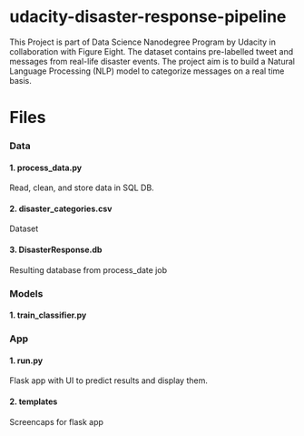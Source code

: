 # udacity-disaster-response-pipeline
This Project is part of Data Science Nanodegree Program by Udacity in collaboration with Figure Eight. The dataset contains pre-labelled tweet and messages from real-life disaster events. The project aim is to build a Natural Language Processing (NLP) model to categorize messages on a real time basis.

# Files
### Data
#### 1. process_data.py
Read, clean, and store data in SQL DB.
#### 2. disaster_categories.csv
Dataset
#### 3. DisasterResponse.db
Resulting database from process_date job

### Models
#### 1. train_classifier.py

### App
#### 1. run.py
Flask app with UI to predict results and display them.
#### 2. templates
Screencaps for flask app
